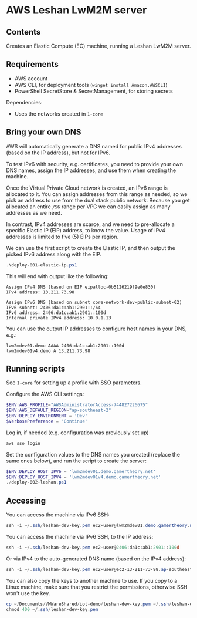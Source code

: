 AWS Leshan LwM2M server
=======================

Contents
--------

Creates an Elastic Compute (EC) machine, running a Leshan LwM2M server.

Requirements
------------

* AWS account
* AWS CLI, for deployment tools (`winget install Amazon.AWSCLI`)
* PowerShell SecretStore & SecretManagement, for storing secrets

Dependencies:
* Uses the networks created in `1-core`

Bring your own DNS
------------------

AWS will automatically generate a DNS named for public IPv4 addresses (based on the IP address),
but not for IPv6.

To test IPv6 with security, e.g. certificates, you need to provide your own DNS names, assign the IP addresses, and use them when creating the machine.

Once the Virtual Private Cloud network is created, an IPv6 range is allocated to it. You can assign addresses from this range as needed, so we pick an address to use from the dual stack public network. Because you get allocated an entire `/56` range per VPC we can easily assign as many addresses as we need.

In contrast, IPv4 addresses are scarce, and we need to pre-allocate a specific Elastic IP (EIP) address, to know the value. Usage of IPv4 addresses is limited to five (5) EIPs per region.

We can use the first script to create the Elastic IP, and then output the picked IPv6 address along with the EIP.

```powershell
.\deploy-001-elastic-ip.ps1
```

This will end with output like the following:

```
Assign IPv4 DNS (based on EIP eipalloc-0b5126219f9e0e830)
IPv4 address: 13.211.73.98

Assign IPv6 DNS (based on subnet core-network-dev-public-subnet-02)
IPv6 subnet: 2406:da1c:ab1:2901::/64
IPv6 address: 2406:da1c:ab1:2901::100d
Internal private IPv4 address: 10.0.1.13
```

You can use the output IP addresses to configure host names in your DNS, e.g.:

```
lwm2mdev01.demo AAAA 2406:da1c:ab1:2901::100d
lwm2mdev01v4.demo A 13.211.73.98
```

Running scripts
---------------

See `1-core` for setting up a profile with SSO parameters.

Configure the AWS CLI settings:

```powershell
$ENV:AWS_PROFILE="AWSAdministratorAccess-744827226675"
$ENV:AWS_DEFAULT_REGION="ap-southeast-2"
$ENV:DEPLOY_ENVIRONMENT = 'Dev'
$VerbosePreference = 'Continue'
```

Log in, if needed (e.g. configuration was previously set up)

```powershell
aws sso login
```

Set the configuration values to the DNS names you created (replace the same ones below),
and run the script to create the server:

```powershell
$ENV:DEPLOY_HOST_IPV6 = 'lwm2mdev01.demo.gamertheory.net'
$ENV:DEPLOY_HOST_IPV4 = 'lwm2mdev01v4.demo.gamertheory.net'
./deploy-002-leshan.ps1
```

Accessing
---------

You can access the machine via IPv6 SSH:

```powershell
ssh -i ~/.ssh/leshan-dev-key.pem ec2-user@lwm2mdev01.demo.gamertheory.net
```

You can access the machine via IPv6 SSH, to the IP address:

```powershell
ssh -i ~/.ssh/leshan-dev-key.pem ec2-user@2406:da1c:ab1:2901::100d
```

Or via IPv4 to the auto-generated DNS name (based on the IPv4 address):

```powershell
ssh -i ~/.ssh/leshan-dev-key.pem ec2-user@ec2-13-211-73-98.ap-southeast-2.compute.amazonaws.com
```

You can also copy the keys to another machine to use. If you copy to a Linux machine, make sure
that you restrict the permissions, otherwise SSH won't use the key.

```powershell
cp ~/Documents/VMWareShared/iot-demo/leshan-dev-key.pem ~/.ssh/leshan-dev-key.pem
chmod 400 ~/.ssh/leshan-dev-key.pem
```


